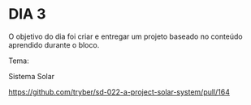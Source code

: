 # DIA 3

O objetivo do dia foi criar e entregar um projeto baseado no conteúdo aprendido durante o bloco.

Tema:

Sistema Solar

https://github.com/tryber/sd-022-a-project-solar-system/pull/164
